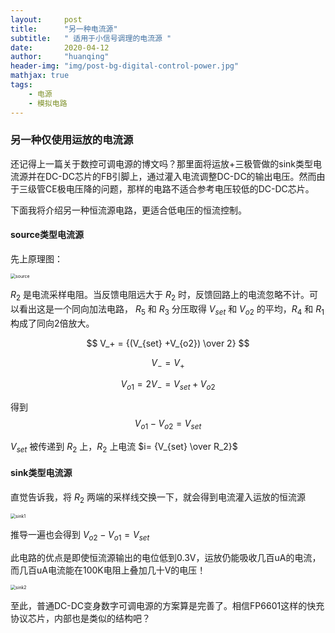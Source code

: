 ```yaml
---
layout:     post
title:      "另一种电流源"
subtitle:   " 适用于小信号调理的电流源 "
date:       2020-04-12
author:     "huanqing"
header-img: "img/post-bg-digital-control-power.jpg"
mathjax: true
tags:
    - 电源
    - 模拟电路
---
```


### 另一种仅使用运放的电流源

还记得上一篇关于数控可调电源的博文吗？那里面将运放+三极管做的sink类型电流源并在DC-DC芯片的FB引脚上，通过灌入电流调整DC-DC的输出电压。然而由于三级管CE极电压降的问题，那样的电路不适合参考电压较低的DC-DC芯片。

下面我将介绍另一种恒流源电路，更适合低电压的恒流控制。

#### source类型电流源

先上原理图：

<img src="https://onedrive.gimhoy.com/sharepoint/aHR0cHM6Ly9lZHVpbmhrLW15LnNoYXJlcG9pbnQuY29tLzppOi9nL3BlcnNvbmFsL2h1YW5xaW5nX2VkdWluaGtfb25taWNyb3NvZnRfY29tL0VUckpNdkNuckJWSXV2b0xJWUJvVWxRQnZhTE43YmxOSGlzZFhEeFRWSklqMXc/ZT0wSVBOZng=.png" alt="source" style="zoom: 50%;" />

$R_2$ 是电流采样电阻。当反馈电阻远大于 $R_2$ 时，反馈回路上的电流忽略不计。可以看出这是一个同向加法电路， $R_5$ 和 $R_3$ 分压取得 $V_{set}$ 和 $V_{o2}$ 的平均，$R_4$ 和 $R_1$ 构成了同向2倍放大。


$$
V_+ = {(V_{set} +V_{o2}) \over 2}
$$

$$
V_- = V_+
$$

$$
V_{o1} = 2V_- = V_{set} +V_{o2}
$$

得到
$$
V_{o1} - V_{o2} = V_{set}
$$

$V_{set}$ 被传递到 $R_2$ 上，$R_2$ 上电流 $i= {V_{set} \over R_2}$

#### sink类型电流源

直觉告诉我，将 $R_2$ 两端的采样线交换一下，就会得到电流灌入运放的恒流源

<img src="https://onedrive.gimhoy.com/sharepoint/aHR0cHM6Ly9lZHVpbmhrLW15LnNoYXJlcG9pbnQuY29tLzppOi9nL3BlcnNvbmFsL2h1YW5xaW5nX2VkdWluaGtfb25taWNyb3NvZnRfY29tL0VVdEI1ZE1HU3FOQ2ppRHNweGstZVljQkZCQmlBQUk1Tkk1QUJSSGM2Y25qd2c/ZT1nNzdMaks=.png" alt="sink1" style="zoom: 50%;" />

推导一遍也会得到  $V_{o2} - V_{o1} = V_{set}$ 

此电路的优点是即使恒流源输出的电位低到0.3V，运放仍能吸收几百uA的电流，而几百uA电流能在100K电阻上叠加几十V的电压！

<img src="https://onedrive.gimhoy.com/sharepoint/aHR0cHM6Ly9lZHVpbmhrLW15LnNoYXJlcG9pbnQuY29tLzppOi9nL3BlcnNvbmFsL2h1YW5xaW5nX2VkdWluaGtfb25taWNyb3NvZnRfY29tL0VSd3ZFbXpWV0o1UGd0ZzFBVDExX2xvQmpSTS1TWEt3d0V2UU03VjZBb1VNdXc/ZT1NeGpRVjM=.png" alt="sink2" style="zoom: 50%;" />

至此，普通DC-DC变身数字可调电源的方案算是完善了。相信FP6601这样的快充协议芯片，内部也是类似的结构吧？
